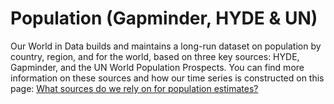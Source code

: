 # Population (Gapminder, HYDE & UN)

Our World in Data builds and maintains a long-run dataset on population by country, region, and for the world, based on three key sources: HYDE, Gapminder, and the UN World Population Prospects. You can find more information on these sources and how our time series is constructed on this page: <a href="https://ourworldindata.org/population-sources">What sources do we rely on for population estimates?</a>